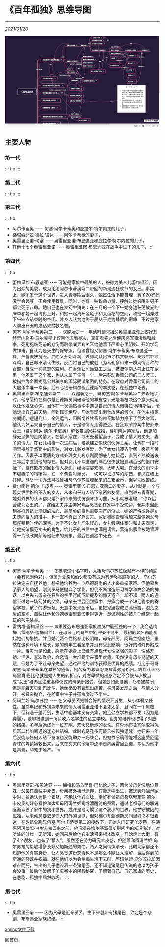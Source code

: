 # 《百年孤独》思维导图
---
*2021/01/20*

![图一](./assets/bngd.jpg)

## 主要人物

### 第一代

::: tip
:::

### 第二代

::: tip
:::

### 第三代

::: tip
* 阿尔卡蒂奥 ---- 何塞·阿尔卡蒂奥和庇拉尔·特尔内拉的儿子，
* 桑塔索菲亚·德拉·彼达 ---- 阿尔卡蒂奥的妻子，
* 奥雷里亚诺·何塞 ---- 奥雷里亚诺·布恩迪亚和庇拉尔·特尔内拉的儿子，
* 其他十七个奥雷里亚诺 ---- 奥雷里亚诺·布恩迪亚在战争中生下的儿子，
:::

### 第四代

::: tip
* 蕾梅黛丝·布恩迪亚 ---- 可能是家族中最美的人，被称为美人儿蕾梅黛丝。因为出众的美貌，成为弟弟阿尔卡蒂奥第二带回的新潮流狂欢节的女王。事实上，她不属于这个世界，进入青春期后很久，依然生活不能自理，到了20岁还没学会读写，不会使用餐具。同时，她有一种致命力量，接触过她的陌生男子都会死于非命。她自己也在梦幻中消失：在三月的一个下午她身边鼓荡放光的床单和她一起冉冉上升，和她一起离开金龟子和大丽花的空间，和她一起穿过下午四点结束时的空间。外乡人认为她终于屈从于成为蜂后的宿命，不过是家人编出升天的鬼话来挽救名誉。
* 何塞·阿尔卡蒂奥第二 ---- 双胞胎之一，年幼时请求祖父奥雷里亚诺上校好友赫里内勒多·马尔克斯上校带他去看枪决，真正看完之后便厌恶军事演练和战争，死刑犯临死前的悲伤而略带嘲弄的笑容给他留下严重心里阴影。开始学习做神甫，自认为是天生的保守派。但和曾祖父何塞·阿尔卡蒂奥·布恩迪亚一样，热情很快褪去。后面又开始斗鸡、兴师动众出海寻找大帆船、失败后继续斗鸡，自己却不承认失败，反而将自己的成就（为马孔多带来一群风情万种的女郎）当成一次意志的胜利。在香蕉公司当监工之后，被费尔南达禁止住在家里，他不属于这个家，也从未属于任何一个。后来鼓动香蕉公司的工人罢工，被指控为企图扰乱公共秩序的国际阴谋集团的特务。在政府对香蕉公司员工的大屠杀中唯一幸存，后专心钻研梅尔基亚德斯的羊皮卷，在孤独中死去。
* 奥雷里亚诺·布恩迪亚第二 ---- 双胞胎之一，当何塞·阿尔卡蒂奥第二去看枪决时，他宁愿待在梅尔基亚德斯房间破译他的羊皮卷，光是看枪决这个念头就足以让他胆战心惊。当他在一次偶然事件中遇见自己的情人佩特拉·科特斯后，令他走出自己的天地，回到现实世界，开始表现出懒散放荡的倾向。在他主持家务期间，短短几年，全凭运气，因所饲养牲畜的神奇繁殖力挣下了巨大财富，他认为好运来自于自己的情人，于是和情人走得更近。在狂欢节惨案中把外来女王（费尔南达·德尔·卡皮奥）解救带回家并成婚，费尔南达持家后，他更加肆无忌惮的走向情人，在情人家住，每天去看望妻子，变成了情人的丈夫，妻子的情人。在女儿梅梅一次生病后，和她建立愉快的伙伴关系，让他在一段时间里摆脱了盛宴中的孤独，对女儿越发疼爱，为了给女儿凑齐学费，愿意辛苦劳作。因妻子以荒唐的方式处理女儿的悲剧而彻底与她疏远，直到外孙被送来三年后才直到他的存在。但对女儿不幸遭遇的痛苦很快就被漏洞百出的借口安抚了，没有歉疚的回到情人身边，继续摆宴欢闹、大吃大喝。在漫长的雨季中不堪妻子的嗡嗡叫，在一个黄昏时爆发，一切可以被打碎的东西，都掷在墙上打碎。想尽一切办法寻找曾祖母乌尔苏拉埋起来的三箱金币，但以失败告终。
* 费尔南达·德尔·卡皮奥 ---- 奥雷里亚诺·布恩迪亚第二的妻子，从小就是一个与现实世界格格不入的女人，从未和任何人结下亲密的友情，直到进去青春期，她对外界的认识都只是邻家传来的忧伤钢琴练习曲，从小就被灌输：“你以后会成为女王的。”，嫁给丈夫并主持家务后感觉到在家中不受欢迎，但并未因此稍减推行祖上规矩的决心，最简单的事也需要庄严的仪式。她的严格或许是丈夫走向情人的推手，也一直不真正了解丈夫。家庭被她管理得越来越像她父母那座殖民时代的深宅。为了不让女儿产生疑心，女儿假期住家时和丈夫商定，让他扮演模范丈夫的角色，给儿子的书信中也满是谎言，营造出家里被她管理得一片欣欣向荣等他归来的景象，最后在孤独中死去。
:::

### 第五代

::: tip
* 何塞·阿尔卡蒂奥 ---- 在被取这个名字时，太祖母乌尔苏拉隐隐有不详的预感（会有悲剧色彩）。但因为父亲和伯父都没有成为有足够高威望的人，乌尔苏拉决定亲自抚养他，想把他培养为一位品德高尚的人才来重振家声。但他辜负了家人的期望，刚到罗马便抛弃了学业，但仍不断编造研习神学和教会法的神话，以免失去母亲在狂热的字里行间不断提及的惊天遗产，却不知，两人的通信不过是一场幻梦的交换。母亲去世后回到家中，把家变成一个缺乏管束的寄宿学校、孩子的游乐场。无意中发现金币后，更把家里变成浪荡乐园，浪荡之后的空虚、孤独让他和外甥奥雷里亚诺走得更近，却讽刺性的被几个经常一起玩的孩子杀害。
* 雷纳塔·蕾梅黛丝 ---- 如果要选布恩迪亚家族血脉中最孤独的一个，我会选梅梅（雷纳塔·蕾梅黛丝）。在母亲与阿玛兰妲的冲突中诞生，最初的起名都能引起她们的争执。并且她们两个性格都比较阴暗，母亲严厉，阿玛兰妲幽怨，虽然在这种环境下成长，她的前半生看起来并没有受此影响，很好的和外界融成一片。事实也是如此，感觉在她身上已经有点现代女性坚强的影子，性格开朗、活泼、喜欢聚会，会邀请一大堆同学来家里度假，虽然没有母亲期望的天赋，但是为了不让母亲失望，通过严格的训练获得最优异的成绩。相比于哥哥何塞·阿尔卡蒂奥在学校的堕落，她的努力与坚忍更显得弥足珍贵。或许认识马乌里肖·巴比伦就是她人生的转折点，对方卑微的出身注定不会被从小被当成“女王”培养且注重各种仪式的母亲所接受。但她是如此爱他，尽管被禁闭，但是能每天见到巴比伦，她丝毫没有表现出痛苦。被母亲发现之后，与情人分开，被母亲抛弃，在舱室中生子并孤独度过下半生。
* 阿玛兰妲·乌尔苏拉 ---- 在父母关系短暂合好的情况下诞生，从小体弱又任性。虽然年纪和外甥兼未来的情人奥雷里亚诺不会差太多，且同在一个屋檐下，但待遇千差万别，生活中也基本没有交集，他连公立学校都不要（因为是弃婴），她却被送到一所只收六名学生的私立学校。高贵的培养也取得了对应的结果，多年后她成为一位开明、欢快又新潮的女性。在异地布鲁塞尔取得优质富二代加斯通的迷恋并结婚。此时的马孔多可能已被孤独诅咒，她归来一年后没能与任何人结下友谊也没能举办一场聚会，但她依旧确信能将这座受厄运青睐的城镇拯救出来。后来在丈夫的冷落中逐渐走向奥雷里亚诺，并认为他才是真爱，却死于难产。
:::

### 第六代

::: tip
* 奥雷里亚诺·布恩迪亚 ---- 梅梅和马乌里肖·巴比伦之子，因为父母身份地位悬殊，父亲在孤独中死去，母亲被外祖母遗弃，在舱房中出生，被送到外祖母家中时，被她认为是个累赘，不承认他的血脉，幸好有曾祖母桑塔索菲亚·德尔·卡皮奥的好心看护和太祖母阿玛兰妲间或清醒时的照管，通过老祖母们的解说逐渐认识了家中的狭小世界。或许是他习惯了这个狭小的世界，他甘守被囚的孤独，从未动念要去见识大门外的世界，但对梅尔基亚德斯房间里的书本很着迷，在外祖父胞兄何塞·阿尔卡蒂奥第二的授教下，开始入门研究羊皮卷。在姨妈阿玛兰妲·乌尔苏拉回来之前，他沉浸在梅尔基亚德斯房间内的知识海洋，对所处的时代一无所知，她回来后给他的生活带来根本改变，开始走上大街，有了4个朋友，也有了“情人”。虽然还在努力研究羊皮卷，但随着和阿玛兰妲·乌尔苏拉的接触增多及姨父加斯通的繁忙，两人之间情愫渐长，此时大家都还不知道他的真实身份，让人感觉这份恋情也不是那么不能让人理解，最后得到加斯通的原谅并祝福。就在他们以为会幸福生活下去时，阿玛兰妲·乌尔苏拉却因难产而死，生出的儿子也长着一条猪尾巴，还不知道猪尾巴传说的他以为孩子会没事。最后他破解了羊皮卷中的所有秘密，了解到自己、自己家族的历史，在悲剧、孤独中黯然收场。
:::

### 第七代

::: tip
* 奥雷里亚诺 ---- 因为父母是近亲关系，生下来就带有猪尾巴，注定是个悲剧，布恩迪亚家族终结。
:::

[xmind文件下载](/bngd.xmind)

[回首页](/life)